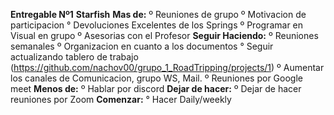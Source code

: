 **Entregable Nº1**
**Starfish**
**Mas de:**
º Reuniones de grupo
º Motivacion de participacion
° Devoluciones Excelentes de los Springs
º Programar en Visual en grupo
º Asesorias con el Profesor
**Seguir Haciendo:**
º Reuniones semanales
º Organizacion en cuanto a los documentos
° Seguir actualizando tablero de trabajo (https://github.com/nachov00/grupo_1_RoadTripping/projects/1)
º Aumentar los canales de Comunicacion, grupo WS, Mail.
º Reuniones por Google meet
**Menos de:**
º Hablar por discord
**Dejar de hacer:**
º Dejar de hacer reuniones por Zoom
**Comenzar:**
° Hacer Daily/weekly


